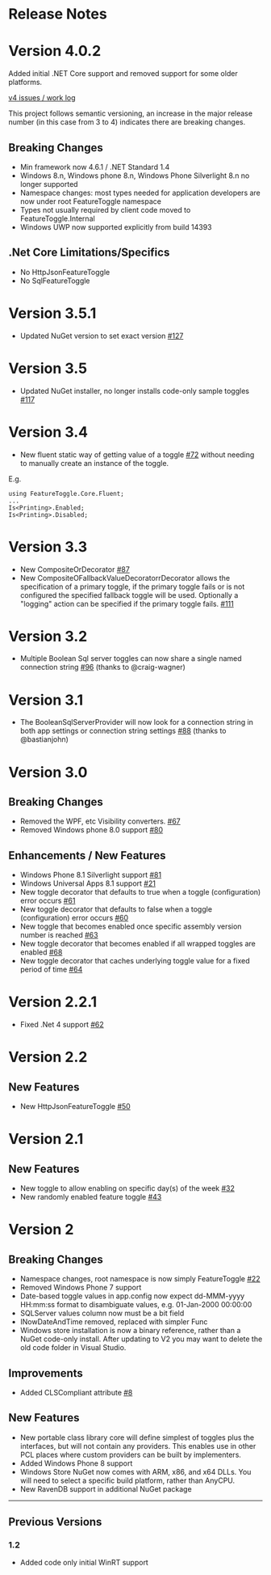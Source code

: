 # Release Notes 

# Version 4.0.2

Added initial .NET Core support and removed support for some older platforms.

[v4 issues / work log](https://github.com/jason-roberts/FeatureToggle/issues?utf8=%E2%9C%93&q=milestone%3A%22Version%204.0%22%20)

This project follows semantic versioning, an increase in the major release number (in this case from 3 to 4) indicates there are breaking changes.

## Breaking Changes

* Min framework now 4.6.1 / .NET Standard 1.4
* Windows 8.n, Windows phone 8.n, Windows Phone Silverlight 8.n no longer supported
* Namespace changes: most types needed for application developers are now under root FeatureToggle namespace
* Types not usually required by client code moved to FeatureToggle.Internal
* Windows UWP now supported explicitly from build 14393 

## .Net Core Limitations/Specifics

* No HttpJsonFeatureToggle
* No SqlFeatureToggle




# Version 3.5.1

* Updated NuGet version to set exact version [#127](https://github.com/jason-roberts/FeatureToggle/issues/127)

# Version 3.5

* Updated NuGet installer, no longer installs code-only sample toggles [#117](https://github.com/jason-roberts/FeatureToggle/issues/117)

# Version 3.4

* New fluent static way of getting value of a toggle [#72](https://github.com/jason-roberts/FeatureToggle/issues/72) without needing to manually create an instance of the toggle.

E.g. 
```
using FeatureToggle.Core.Fluent;
...
Is<Printing>.Enabled;
Is<Printing>.Disabled;
```

# Version 3.3

* New CompositeOrDecorator [#87](https://github.com/jason-roberts/FeatureToggle/issues/87)
* New CompositeOFallbackValueDecoratorrDecorator allows the specification of a primary toggle, if the primary toggle fails or is not configured the specified fallback toggle will be used. Optionally a "logging" action can be specified if the primary toggle fails. [#111](https://github.com/jason-roberts/FeatureToggle/issues/111)

# Version 3.2

* Multiple Boolean Sql server toggles can now share a single <connectionStrings> named connection string [#96](https://github.com/jason-roberts/FeatureToggle/issues/96) (thanks to @craig-wagner)

# Version 3.1

* The BooleanSqlServerProvider will now look for a connection string in both app settings or connection string settings [#88](https://github.com/jason-roberts/FeatureToggle/pull/88) (thanks to @bastianjohn)

# Version 3.0

## Breaking Changes

* Removed the WPF, etc Visibility converters. [#67](https://github.com/jason-roberts/FeatureToggle/issues/67)
* Removed Windows phone 8.0 support [#80](https://github.com/jason-roberts/FeatureToggle/issues/80)

## Enhancements / New Features

* Windows Phone 8.1 Silverlight support [#81](https://github.com/jason-roberts/FeatureToggle/issues/81)
* Windows Universal Apps 8.1 support [#21](https://github.com/jason-roberts/FeatureToggle/issues/21)
* New toggle decorator that defaults to true when a toggle (configuration) error occurs [#61](https://github.com/jason-roberts/FeatureToggle/issues/61)
* New toggle decorator that defaults to false when a toggle (configuration) error occurs [#60](https://github.com/jason-roberts/FeatureToggle/issues/60)
* New toggle that becomes enabled once specific assembly version number is reached [#63](https://github.com/jason-roberts/FeatureToggle/issues/63)
* New toggle decorator that becomes enabled if all wrapped toggles are enabled [#68](https://github.com/jason-roberts/FeatureToggle/issues/68)
* New toggle decorator that caches underlying toggle value for a fixed period of time [#64](https://github.com/jason-roberts/FeatureToggle/issues/64)


# Version 2.2.1

* Fixed .Net 4 support [#62](https://github.com/jason-roberts/FeatureToggle/issues/62)

# Version 2.2

## New Features

* New HttpJsonFeatureToggle [#50](https://github.com/jason-roberts/FeatureToggle/issues/50)

# Version 2.1

## New Features

* New toggle to allow enabling on specific day(s) of the week [#32](https://github.com/jason-roberts/FeatureToggle/issues/32)
* New randomly enabled feature toggle [#43](https://github.com/jason-roberts/FeatureToggle/issues/43)

# Version 2

## Breaking Changes

* Namespace changes, root namespace is now simply FeatureToggle [#22](https://github.com/jason-roberts/FeatureToggle/issues/22)
* Removed Windows Phone 7 support
* Date-based toggle values in app.config now expect dd-MMM-yyyy HH:mm:ss format to disambiguate values, e.g. 01-Jan-2000 00:00:00
* SQLServer values column now must be a bit field
* INowDateAndTime removed, replaced with simpler Func<DateTime>
* Windows store installation is now a binary reference, rather than a NuGet code-only install. After updating to V2 you may want to delete the old code folder in Visual Studio.

## Improvements

* Added CLSCompliant attribute [#8](https://github.com/jason-roberts/FeatureToggle/pull/8)



## New Features

* New portable class library core will define simplest of toggles plus the interfaces, but will not contain any providers. This enables use in other PCL places where custom providers can be built by implementers. 
* Added Windows Phone 8 support
* Windows Store NuGet now comes with ARM, x86, and x64 DLLs. You will need to select a specific build platform, rather than AnyCPU.
* New RavenDB support in additional NuGet package


-------------------------------------------------

## Previous Versions

### 1.2

* Added code only initial WinRT support
